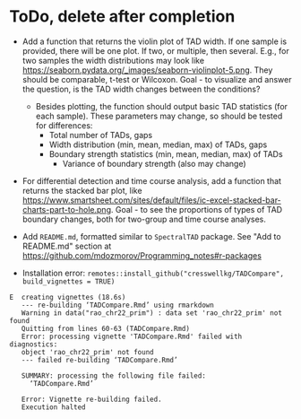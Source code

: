 # ToDo, delete after completion

- Add a function that returns the violin plot of TAD width. If one sample is provided, there will be one plot. If two, or multiple, then several. E.g., for two samples the width distributions may look like https://seaborn.pydata.org/_images/seaborn-violinplot-5.png. They should be comparable, t-test or Wilcoxon. Goal - to visualize and answer the question, is the TAD width changes between the conditions?
    - Besides plotting, the function should output basic TAD statistics (for each sample). These parameters may change, so should be tested for differences:
        - Total number of TADs, gaps
        - Width distribution (min, mean, median, max) of TADs, gaps
        - Boundary strength statistics (min, mean, median, max) of TADs
            - Variance of boundary strength (also may change)
 
 - For differential detection and time course analysis, add a function that returns the stacked bar plot, like https://www.smartsheet.com/sites/default/files/ic-excel-stacked-bar-charts-part-to-hole.png. Goal - to see the proportions of types of TAD boundary changes, both for two-group and time course analyses. 
 
- Add `README.md`, formatted similar to `SpectralTAD` package. See "Add to README.md" section at https://github.com/mdozmorov/Programming_notes#r-packages

- Installation error: `remotes::install_github("cresswellkg/TADCompare", build_vignettes = TRUE)`
```
E  creating vignettes (18.6s)
   --- re-building ‘TADCompare.Rmd’ using rmarkdown
   Warning in data("rao_chr22_prim") : data set 'rao_chr22_prim' not found
   Quitting from lines 60-63 (TADCompare.Rmd) 
   Error: processing vignette 'TADCompare.Rmd' failed with diagnostics:
   object 'rao_chr22_prim' not found
   --- failed re-building ‘TADCompare.Rmd’
   
   SUMMARY: processing the following file failed:
     ‘TADCompare.Rmd’
   
   Error: Vignette re-building failed.
   Execution halted
```
